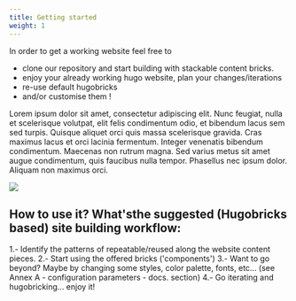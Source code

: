 ```yaml
---
title: Getting started
weight: 1
---
```

In order to get a working website feel free to 

- clone our repository and start building with stackable content bricks.
- enjoy your already working hugo website, plan your changes/iterations
- re-use default hugobricks
- and/or customise them !


Lorem ipsum dolor sit amet, consectetur adipiscing elit. Nunc feugiat, nulla et scelerisque volutpat, elit felis condimentum odio, et bibendum lacus sem sed turpis. Quisque aliquet orci quis massa scelerisque gravida. Cras maximus lacus et orci lacinia fermentum. Integer venenatis bibendum condimentum. Maecenas non rutrum magna. Sed varius metus sit amet augue condimentum, quis faucibus nulla tempor. Phasellus nec ipsum dolor. Aliquam non maximus orci.

![](/uploads/illustrations/cuate/writing.svg)


## How to use it? What'sthe suggested (Hugobricks based) site building workflow:

1.- Identify the patterns of repeatable/reused along the website content pieces.
2.- Start using the offered bricks ('components')
3.- Want to go beyond? Maybe by changing some styles, color palette, fonts, etc... (see Annex A - configuration parameters - docs. section)
4.- Go iterating and hugobricking... enjoy it!



